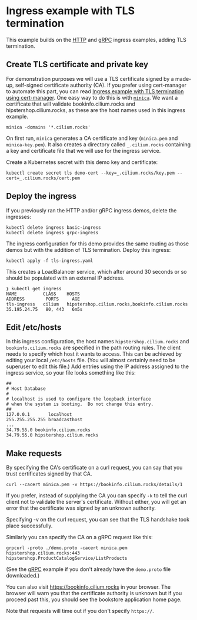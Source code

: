 # Ingress example with TLS termination 

This example builds on the [HTTP](http.md) and [gRPC](grpc.md) ingress examples, adding TLS
termination.

## Create TLS certificate and private key

For demonstration purposes we will use a TLS certificate signed by a
made-up, self-signed certificate authority (CA). If you prefer using
cert-manager to automate this part, you can read [Ingress example with TLS
termination using cert-manager](./tls-with-cert-manager.md). One easy way to
do this is with [`minica`](https://github.com/jsha/minica). We want a
certificate that will validate bookinfo.cilium.rocks and
hipstershop.cilium.rocks, as these are the host names used in this ingress
example.

```
minica -domains '*.cilium.rocks'
```

On first run, `minica` generates a CA certificate and key (`minica.pem` and
`minica-key.pem`). It also creates a directory called `_.cilium.rocks`
containing a key and certificate file that we will use for the ingress service.   

Create a Kubernetes secret with this demo key and certificate: 

```
kubectl create secret tls demo-cert --key=_.cilium.rocks/key.pem --cert=_.cilium.rocks/cert.pem
```

## Deploy the ingress

If you previously ran the HTTP and/or gRPC ingress demos, delete the ingresses: 

```
kubectl delete ingress basic-ingress
kubectl delete ingress grpc-ingress
```

The ingress configuration for this demo provides the same routing as those demos
but with the addition of TLS termination. Deploy this ingress: 

```
kubectl apply -f tls-ingress.yaml 
```

This creates a LoadBalancer service, which after around 30 seconds or so should
be populated with an external IP address. 

```
❯ kubectl get ingress                          
NAME          CLASS    HOSTS                                            ADDRESS        PORTS     AGE
tls-ingress   cilium   hipstershop.cilium.rocks,bookinfo.cilium.rocks   35.195.24.75   80, 443   6m5s
```

## Edit /etc/hosts

In this ingress configuration, the host names `hipstershop.cilium.rocks` and
`bookinfo.cilium.rocks` are specified in the path routing rules. The client
needs to specify which host it wants to access. This can be achieved by
editing your local `/etc/hosts` file. (You will almost certainly need to be
superuser to edit this file.) Add entries using the IP address
assigned to the ingress service, so your file looks something like this: 

```
##
# Host Database
#
# localhost is used to configure the loopback interface
# when the system is booting.  Do not change this entry.
##
127.0.0.1       localhost
255.255.255.255 broadcasthost
...
34.79.55.0 bookinfo.cilium.rocks
34.79.55.0 hipstershop.cilium.rocks
```

## Make requests

By specifying the CA's certificate on a curl request, you can say that you trust certificates
signed by that CA.

```
curl --cacert minica.pem -v https://bookinfo.cilium.rocks/details/1
```

If you prefer, instead of supplying the CA you can specify `-k` to tell the curl client not to validate the
server's certificate. Without either, you will get an error that the certificate
was signed by an unknown authority. 

Specifying -v on the curl request, you can see that the TLS handshake took place successfully. 

Similarly you can specify the CA on a gRPC request like this:

```
grpcurl -proto ./demo.proto -cacert minica.pem hipstershop.cilium.rocks:443 hipstershop.ProductCatalogService/ListProducts
```

(See the [gRPC](grpc.md) example if you don't already have the `demo.proto` file downloaded.)

You can also visit https://bookinfo.cilium.rocks in your browser. The browser
will warn you that the certificate authority is unknown but if you proceed past
this, you should see the bookstore application home page. 

Note that requests will time out if you don't specify `https://`. 
